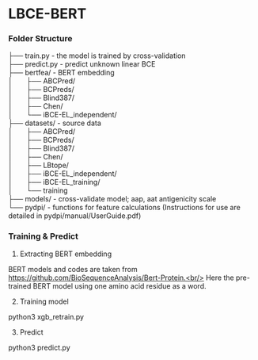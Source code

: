 # LBCE-BERT

<h3>Folder Structure</h3>
├── train.py - the model is trained by cross-validation<br/>
├── predict.py - predict unknown linear BCE<br/>
├── bertfea/ - BERT embedding<br/> 
│&emsp;&emsp;├── ABCPred/<br/>
│&emsp;&emsp;├── BCPreds/<br/>
│&emsp;&emsp;├── Blind387/<br/>
│&emsp;&emsp;├── Chen/<br/>
│&emsp;&emsp;└── iBCE-EL_independent/<br/>
├── datasets/ - source data<br/>
│&emsp;&emsp;├── ABCPred/<br/>
│&emsp;&emsp;├── BCPreds/<br/>
│&emsp;&emsp;├── Blind387/<br/>
│&emsp;&emsp;├── Chen/<br/>
│&emsp;&emsp;├── LBtope/<br/>
│&emsp;&emsp;├── iBCE-EL_independent/<br/>
│&emsp;&emsp;├── iBCE-EL_training/<br/>
│&emsp;&emsp;└── training<br/>
├── models/ - cross-validate model; aap, aat antigenicity scale<br/> 
└── pydpi/ - functions for feature calculations (Instructions for use are detailed in pydpi/manual/UserGuide.pdf)<br/>

<h3>Training & Predict</h3>
    
1. Extracting BERT embedding

BERT models and codes are taken from https://github.com/BioSequenceAnalysis/Bert-Protein.<br/>
Here the pre-trained BERT model using one amino acid residue as a word.

2. Training model

python3 xgb_retrain.py 

3. Predict

python3 predict.py
